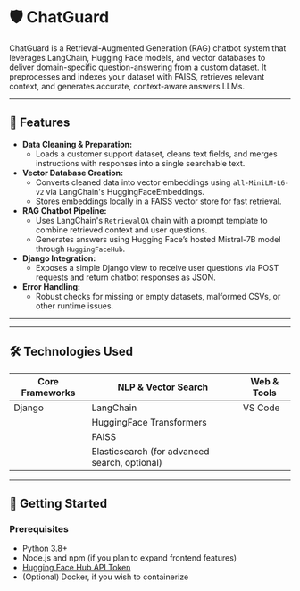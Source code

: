 # 🛡️ ChatGuard

ChatGuard is a Retrieval-Augmented Generation (RAG) chatbot system that leverages LangChain, Hugging Face models, and vector databases to deliver domain-specific question-answering from a custom dataset.
It preprocesses and indexes your dataset with FAISS, retrieves relevant context, and generates accurate, context-aware answers LLMs.

---

## 🌟 Features

- **Data Cleaning & Preparation:** 
  - Loads a customer support dataset, cleans text fields, and merges instructions with responses into a single searchable text.
- **Vector Database Creation:**
  - Converts cleaned data into vector embeddings using `all-MiniLM-L6-v2` via LangChain's HuggingFaceEmbeddings.
  - Stores embeddings locally in a FAISS vector store for fast retrieval.
- **RAG Chatbot Pipeline:**
  - Uses LangChain's `RetrievalQA` chain with a prompt template to combine retrieved context and user questions.
  - Generates answers using Hugging Face’s hosted Mistral-7B model through `HuggingFaceHub`.
- **Django Integration:**
  - Exposes a simple Django view to receive user questions via POST requests and return chatbot responses as JSON.
- **Error Handling:**
  - Robust checks for missing or empty datasets, malformed CSVs, or other runtime issues.

---


---

## 🛠️ Technologies Used

| Core Frameworks    | NLP & Vector Search    | Web & Tools        |
|--------------------|------------------------|--------------------|
| Django             | LangChain              | VS Code            |
|                    | HuggingFace Transformers |                   |
|                    | FAISS                  |                    |
|                    | Elasticsearch (for advanced search, optional) |  |

---

## 🚀 Getting Started

### Prerequisites

- Python 3.8+
- Node.js and npm (if you plan to expand frontend features)
- [Hugging Face Hub API Token](https://huggingface.co/settings/tokens)
- (Optional) Docker, if you wish to containerize




